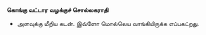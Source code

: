 **கொங்கு வட்டார வழக்குச் சொல்லகராதி**
- அளவுக்கு மீறிய கடன். இவ்ளோ மொல்லெய வாங்கியிருக்க எப்பகட்றது.

